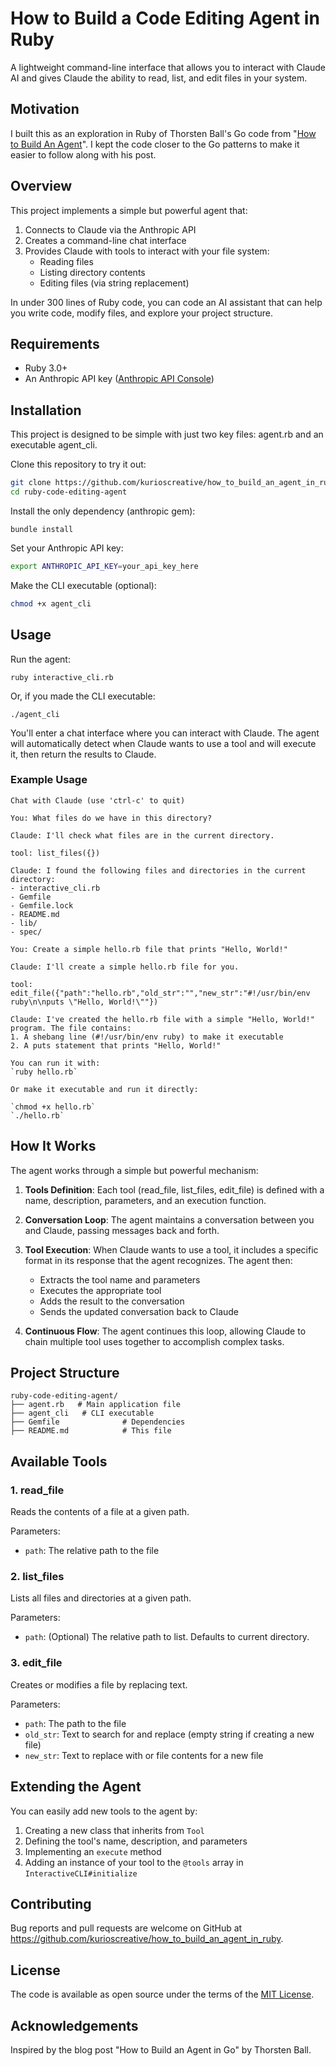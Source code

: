 # How to Build a Code Editing Agent in Ruby

A lightweight command-line interface that allows you to interact with Claude AI and gives Claude the ability to read, list, and edit files in your system.

## Motivation
I built this as an exploration in Ruby of Thorsten Ball's Go code from "[How to Build An Agent](https://ampcode.com/how-to-build-an-agent)". I kept the code closer to the Go patterns to make it easier to follow along with his post.

## Overview

This project implements a simple but powerful agent that:

1. Connects to Claude via the Anthropic API
2. Creates a command-line chat interface
3. Provides Claude with tools to interact with your file system:
   - Reading files
   - Listing directory contents
   - Editing files (via string replacement)

In under 300 lines of Ruby code, you can code an AI assistant that can help you write code, modify files, and explore your project structure.

## Requirements

- Ruby 3.0+
- An Anthropic API key ([Anthropic API Console](https://console.anthropic.com/settings/keys))

## Installation

This project is designed to be simple with just two key files: agent.rb and an executable agent_cli.

Clone this repository to try it out:
```bash
git clone https://github.com/kurioscreative/how_to_build_an_agent_in_ruby.git
cd ruby-code-editing-agent
```

Install the only dependency (anthropic gem):
```base
bundle install
```

Set your Anthropic API key:
```bash
export ANTHROPIC_API_KEY=your_api_key_here
```

Make the CLI executable (optional):
```bash
chmod +x agent_cli
```

## Usage
Run the agent:

```
ruby interactive_cli.rb
```

Or, if you made the CLI executable:
```
./agent_cli
```
You'll enter a chat interface where you can interact with Claude. The agent will automatically detect when Claude wants to use a tool and will execute it, then return the results to Claude.

### Example Usage

```
Chat with Claude (use 'ctrl-c' to quit)

You: What files do we have in this directory?

Claude: I'll check what files are in the current directory.

tool: list_files({})

Claude: I found the following files and directories in the current directory:
- interactive_cli.rb
- Gemfile
- Gemfile.lock
- README.md
- lib/
- spec/

You: Create a simple hello.rb file that prints "Hello, World!"

Claude: I'll create a simple hello.rb file for you.

tool: edit_file({"path":"hello.rb","old_str":"","new_str":"#!/usr/bin/env ruby\n\nputs \"Hello, World!\""})

Claude: I've created the hello.rb file with a simple "Hello, World!" program. The file contains:
1. A shebang line (#!/usr/bin/env ruby) to make it executable
2. A puts statement that prints "Hello, World!"

You can run it with:
`ruby hello.rb`

Or make it executable and run it directly:

`chmod +x hello.rb`
`./hello.rb`

```

## How It Works

The agent works through a simple but powerful mechanism:

1. **Tools Definition**: Each tool (read_file, list_files, edit_file) is defined with a name, description, parameters, and an execution function.

2. **Conversation Loop**: The agent maintains a conversation between you and Claude, passing messages back and forth.

3. **Tool Execution**: When Claude wants to use a tool, it includes a specific format in its response that the agent recognizes. The agent then:
   - Extracts the tool name and parameters
   - Executes the appropriate tool
   - Adds the result to the conversation
   - Sends the updated conversation back to Claude

4. **Continuous Flow**: The agent continues this loop, allowing Claude to chain multiple tool uses together to accomplish complex tasks.

## Project Structure

```
ruby-code-editing-agent/
├── agent.rb   # Main application file
├── agent_cli   # CLI executable
├── Gemfile              # Dependencies
├── README.md            # This file
```

## Available Tools

### 1. read_file

Reads the contents of a file at a given path.

Parameters:
- `path`: The relative path to the file

### 2. list_files

Lists all files and directories at a given path.

Parameters:
- `path`: (Optional) The relative path to list. Defaults to current directory.

### 3. edit_file

Creates or modifies a file by replacing text.

Parameters:
- `path`: The path to the file
- `old_str`: Text to search for and replace (empty string if creating a new file)
- `new_str`: Text to replace with or file contents for a new file

## Extending the Agent

You can easily add new tools to the agent by:

1. Creating a new class that inherits from `Tool`
2. Defining the tool's name, description, and parameters
3. Implementing an `execute` method
4. Adding an instance of your tool to the `@tools` array in `InteractiveCLI#initialize`

## Contributing

Bug reports and pull requests are welcome on GitHub at https://github.com/kurioscreative/how_to_build_an_agent_in_ruby.

## License

The code is available as open source under the terms of the [MIT License](https://opensource.org/licenses/MIT).

## Acknowledgements

Inspired by the blog post "How to Build an Agent in Go" by Thorsten Ball.
